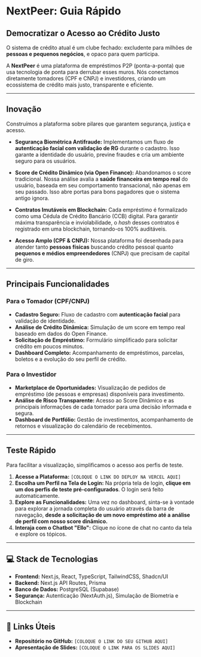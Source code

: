 # NextPeer: Guia Rápido

## Democratizar o Acesso ao Crédito Justo

O sistema de crédito atual é um clube fechado: excludente para milhões de **pessoas e pequenos negócios**, e opaco para quem participa.

A **NextPeer** é uma plataforma de empréstimos P2P (ponta-a-ponta) que usa tecnologia de ponta para derrubar esses muros. Nós conectamos diretamente tomadores (CPF e CNPJ) e investidores, criando um ecossistema de crédito mais justo, transparente e eficiente.

---

## Inovação

Construímos a plataforma sobre pilares que garantem segurança, justiça e acesso.

* **Segurança Biométrica Antifraude:** Implementamos um fluxo de **autenticação facial com validação de RG** durante o cadastro. Isso garante a identidade do usuário, previne fraudes e cria um ambiente seguro para os usuários.

* **Score de Crédito Dinâmico (via Open Finance):** Abandonamos o score tradicional. Nossa análise avalia a **saúde financeira em tempo real** do usuário, baseada em seu comportamento transacional, não apenas em seu passado. Isso abre portas para bons pagadores que o sistema antigo ignora.

* **Contratos Imutáveis em Blockchain:** Cada empréstimo é formalizado como uma Cédula de Crédito Bancário (CCB) digital. Para garantir máxima transparência e inviolabilidade, o *hash* desses contratos é registrado em uma blockchain, tornando-os 100% auditáveis.

* **Acesso Amplo (CPF & CNPJ):** Nossa plataforma foi desenhada para atender tanto **pessoas físicas** buscando crédito pessoal quanto **pequenos e médios empreendedores** (CNPJ) que precisam de capital de giro.

---

## Principais Funcionalidades

### Para o Tomador (CPF/CNPJ)
* **Cadastro Seguro:** Fluxo de cadastro com **autenticação facial** para validação de identidade.
* **Análise de Crédito Dinâmica:** Simulação de um score em tempo real baseado em dados do Open Finance.
* **Solicitação de Empréstimo:** Formulário simplificado para solicitar crédito em poucos minutos.
* **Dashboard Completo:** Acompanhamento de empréstimos, parcelas, boletos e a evolução do seu perfil de crédito.

### Para o Investidor
* **Marketplace de Oportunidades:** Visualização de pedidos de empréstimo (de pessoas e empresas) disponíveis para investimento.
* **Análise de Risco Transparente:** Acesso ao Score Dinâmico e as principais informações de cada tomador para uma decisão informada e segura.
* **Dashboard de Portfólio:** Gestão de investimentos, acompanhamento de retornos e visualização do calendário de recebimentos.

---

## Teste Rápido

Para facilitar a visualização, simplificamos o acesso aos perfis de teste.

1.  **Acesse a Plataforma:** `[COLOQUE O LINK DO DEPLOY NA VERCEL AQUI]`
2.  **Escolha um Perfil na Tela de Login:** Na própria tela de login, **clique em um dos perfis de teste pré-configurados**. O login será feito automaticamente.
3.  **Explore as Funcionalidades:** Uma vez no dashboard, sinta-se à vontade para explorar a jornada completa do usuário através da barra de navegação, **desde a solicitação de um novo empréstimo até a análise de perfil com nosso score dinâmico.**
4.  **Interaja com o Chatbot "Ello":** Clique no ícone de chat no canto da tela e explore os tópicos.

---

## 💻 Stack de Tecnologias

* **Frontend:** Next.js, React, TypeScript, TailwindCSS, Shadcn/UI
* **Backend:** Next.js API Routes, Prisma
* **Banco de Dados:** PostgreSQL (Supabase)
* **Segurança:** Autenticação (NextAuth.js), Simulação de Biometria e Blockchain

---

## 🔗 Links Úteis

* **Repositório no GitHub:** `[COLOQUE O LINK DO SEU GITHUB AQUI]`
* **Apresentação de Slides:** `[COLOQUE O LINK PARA OS SLIDES AQUI]`